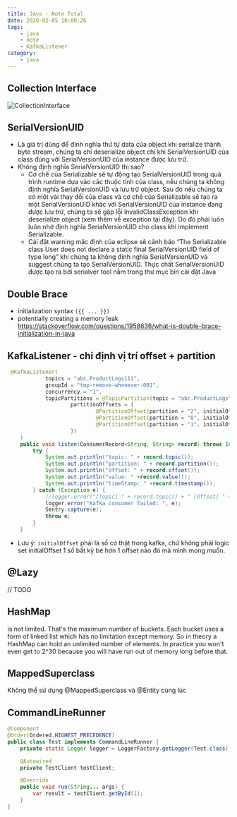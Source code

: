```yaml
---
title: Java - Note Total
date: 2020-02-05 18:00:26
tags:
    - java
    - note
    - KafkaListener
category: 
    - java
---
```



## Collection Interface 
![CollectionInterface](https://tungexplorer.s3.ap-southeast-1.amazonaws.com/java/CollectionInterface.PNG)
## SerialVersionUID 
- Là giá trị dùng để định nghĩa thứ tự data của object khi serialize thành byte stream, chúng ta chỉ deserialize object chỉ khi SerialVersionUID của class đúng với SerialVersionUID của instance được lưu trữ.
- Không định nghĩa SerialVersionUID thì sao?
    - Cơ chế của Serializable sẽ tự động tạo SerialVersionUID trong quá trình runtime dựa vào các thuộc tính của class, nếu chúng ta không định nghĩa SerialVersionUID và lưu trữ object. Sau đó nếu chúng ta có một vài thay đổi của class và cơ chế của Serializable sẽ tạo ra một SerialVersionUID khác với SerialVersionUID  của instance đang được lưu trữ, chúng ta sẽ gặp lỗi InvalidClassException khi deserialize object (xem thêm về exception tại đây). Do đó phải luôn luôn nhớ định nghĩa SerialVersionUID cho class khi implement Serializable.
    - Cài đặt warning mặc định của eclipse sẽ cảnh báo “The Serializable class User does not declare a static final SerialVersionUID field of type long” khi chúng ta không định nghĩa SerialVersionUID và suggest chúng ta tạo SerialVersionUID. Thực chất SerialVersionUID được tạo ra bởi serialver tool nằm trong thư mục bin cài đặt Java
## Double Brace
- initialization syntax `({{ ... }}) `
- potentially creating a memory leak    
https://stackoverflow.com/questions/1958636/what-is-double-brace-initialization-in-java

## KafkaListener - chỉ định vị trí offset + partition

```java
 @KafkaListener(
            topics = "abc.ProductLogs111",
            groupId = "tmp-remove-whenever-001",
            concurrency = "1",
            topicPartitions = @TopicPartition(topic = "abc.ProductLogs",
                    partitionOffsets = {
                            @PartitionOffset(partition = "2", initialOffset = "2049"),
                            @PartitionOffset(partition = "0", initialOffset = "2325"),
                            @PartitionOffset(partition = "1", initialOffset = "2049"),
                    })
    )
    public void listen(ConsumerRecord<String, String> record) throws InvocationTargetException, NoSuchMethodException, InstantiationException, IllegalAccessException, IOException {
        try {
            System.out.println("topic: " + record.topic());
            System.out.println("partition: " + record.partition());
            System.out.println("offset: " + record.offset());
            System.out.println("value: " +record.value());
            System.out.println("timeStamp: " +record.timestamp());
        } catch (Exception e) {
            //logger.error("[Topic] " + record.topic() + " [Offset] " + record.offset() + " [Partition] " + record.partition() + " [Exception] ", e);
            logger.error("Kafka consumer failed: ", e);
            Sentry.capture(e);
            throw e;
        }
    }
```

- Lưu ý: `initialOffset` phải là số có thật trong kafka, chứ không phải logic set initialOffset 1 số bất kỳ bé hơn 1 offset nào đó mà mình mong muốn.

## @Lazy 
// TODO
## HashMap 
is not limited. That's the maximum number of buckets. Each bucket uses a form of linked list which has no limitation except memory. So in theory a HashMap can hold an unlimited number of elements. In practice you won't even get to 2^30 because you will have run out of memory long before that.

## MappedSuperclass
Không thể sử dụng @MappedSuperclass và @Entity cùng lúc

## CommandLineRunner

```java
@Component
@Order(Ordered.HIGHEST_PRECEDENCE)
public class Test implements CommandLineRunner {
    private static Logger logger = LoggerFactory.getLogger(Test.class);

    @Autowired
    private TestClient testClient;

    @Override
    public void run(String... args) {
        var result = testClient.getById(1);
    }
}
```